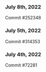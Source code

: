 ### July 8th, 2022

Commit #252348

### July 5th, 2022

Commit #314353


### July 4th, 2022

Commit #72281
